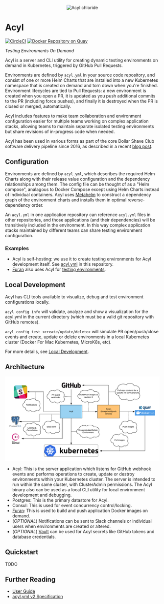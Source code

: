 <p align="center">
<img with="290" height="233" src="https://s3.amazonaws.com/dsc-misc/img/acyl.png" alt="Acyl chloride" />
</p>

# Acyl
[![CircleCI](https://circleci.com/gh/dollarshaveclub/acyl.svg?style=svg&circle-token=e02d60ca20107ad11a982978184233225c909541)](https://circleci.com/gh/dollarshaveclub/acyl)
[![Docker Repository on Quay](https://quay.io/repository/dollarshaveclub/acyl/status?token=7750d7c3-5f1f-4d90-82c4-6b32dbd591a1 "Docker Repository on Quay")](https://quay.io/repository/dollarshaveclub/acyl)

*Testing Environments On Demand*


Acyl is a server and CLI utility for creating dynamic testing environments on demand in Kubernetes, triggered by GitHub Pull Requests.

Environments are defined by `acyl.yml` in your source code repository, and consist of one or more Helm Charts that are installed into a new Kubernetes namespace that is created on demand and torn down when you're finished. Environment lifecycles are tied to Pull Requests: a new environment is created when you open a PR, it is updated as you push additional commits to the PR (including force pushes), and finally it is destroyed when the PR is closed or merged, automatically.

Acyl includes features to make team collaboration and environment configuration easier for multiple teams working on complex application stacks, allowing teams to maintain separate isolated testing environments but share revisions of in-progress code when needed.

Acyl has been used in various forms as part of the core Dollar Shave Club software delivery pipeline since 2016, as described in a recent [blog post](https://engineering.dollarshaveclub.com/qa-environments-on-demand-with-kubernetes-5a571b4e273c).

## Configuration

Environments are defined by `acyl.yml`, which describes the required Helm Charts along with their release value configuration and the dependency relationships among them. The config file can be thought of as a "Helm compose", analagous to Docker Compose except using Helm Charts instead of individual containers. Acyl uses [Metahelm](https://github.com/dollarshaveclub/metahelm) to construct a dependency graph of the environment charts and installs them in optimal reverse-dependency order.

An `acyl.yml` in one application repository can reference `acyl.yml` files in other repositories, and those applications (and their dependencies) will be transitively included in the environment. In this way complex application stacks maintained by different teams can share testing environment configuration.

### Examples

- Acyl is self-hosting: we use it to create testing environments for Acyl development itself. See [acyl.yml](https://github.com/dollarshaveclub/acyl/blob/readme/acyl.yml) in this repository.
- [Furan](https://github.com/dollarshaveclub/furan) also uses Acyl for [testing environments](https://github.com/dollarshaveclub/furan/blob/master/acyl.yml).

## Local Development

Acyl has CLI tools available to visualize, debug and test environment configurations locally.

`acyl config info` will validate, analyze and show a visualization for the acyl.yml in the current directory (which must be a valid git repository with GitHub remotes).

`acyl config test <create/update/delete>` will simulate PR open/push/close events and create, update or delete environments in a local Kubernetes cluster (Docker For Mac Kubernetes, MicroK8s, etc).

For more details, see [Local Development](https://github.com/dollarshaveclub/acyl/wiki/Local-Development).

## Architecture

![Architecture](doc/acyl_architecture.png?raw=true)

- Acyl: This is the server application which listens for GitHub webhook events and performs operations to create, update or destroy environments within your Kubernetes cluster. The server is intended to run within the same cluster, with ClusterAdmin permissions. The Acyl binary also can be used as a local CLI utility for local environment development and debugging.
- Postgres: This is the primary datastore for Acyl.
- Consul: This is used for event concurrency control/locking.
- [Furan](https://github.com/dollarshaveclub/furan): This is used to build and push application Docker images on demand.
- (*OPTIONAL*) Notifications can be sent to Slack channels or individual users when environments are created or altered.
- (*OPTIONAL*) [Vault](https://www.vaultproject.io/) can be used for Acyl secrets like GitHub tokens and database credentials.

## Quickstart

TODO

## Further Reading
- [User Guide](https://github.com/dollarshaveclub/acyl/wiki/User-Guide)
- [acyl.yml v2 Specification](https://github.com/dollarshaveclub/acyl/wiki/Acyl.yml-V2-Specification)

